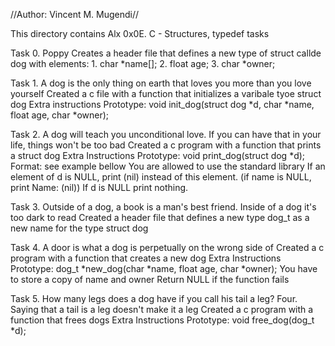 //Author: Vincent M. Mugendi//

This directory contains Alx 0x0E. C - Structures, typedef tasks

Task 0. Poppy
Creates a header file that defines a new type of struct callde dog with elements:
	1. char *name[];
	2. float age;
	3. char *owner;

Task 1. A dog is the only thing on earth that loves you more than you love yourself
Created a c file with a function that initializes a varibale tyoe struct dog
Extra instructions
Prototype: void init_dog(struct dog *d, char *name, float age, char *owner);


Task 2. A dog will teach you unconditional love. If you can have that in your life, things won't be too bad
Created a c program with a function that prints a struct dog
Extra Instructions
Prototype: void print_dog(struct dog *d);
Format: see example bellow
You are allowed to use the standard library
If an element of d is NULL, print (nil) instead of this element. (if name is NULL, print Name: (nil))
If d is NULL print nothing.



Task 3. Outside of a dog, a book is a man's best friend. Inside of a dog it's too dark to read
Created a header file that defines a new type dog_t as a new name for the type struct dog


Task 4. A door is what a dog is perpetually on the wrong side of
Created a c program with a function that creates a new dog
Extra Instructions
Prototype: dog_t *new_dog(char *name, float age, char *owner);
You have to store a copy of name and owner
Return NULL if the function fails



Task 5. How many legs does a dog have if you call his tail a leg? Four. Saying that a tail is a leg doesn't make it a leg
Created a c program with a function that frees dogs
Extra Instructions
Prototype: void free_dog(dog_t *d);
